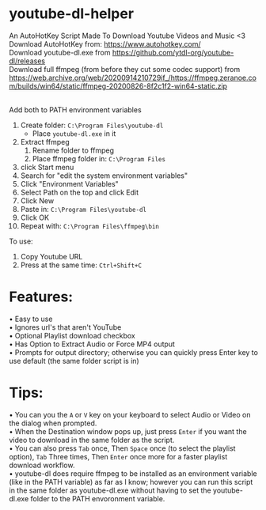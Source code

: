 # youtube-dl-helper
An AutoHotKey Script Made To Download Youtube Videos and Music <3<br>
Download AutoHotKey from: https://www.autohotkey.com/<br>
Download youtube-dl.exe from https://github.com/ytdl-org/youtube-dl/releases<br>
Download full ffmpeg (from before they cut some codec support) from https://web.archive.org/web/20200914210729if_/https://ffmpeg.zeranoe.com/builds/win64/static/ffmpeg-20200826-8f2c1f2-win64-static.zip<br><br>


Add both to PATH environment variables
1.	Create folder: 	`C:\Program Files\youtube-dl`
	*	Place `youtube-dl.exe` in it
2.	Extract ffmpeg
	1.	Rename folder to ffmpeg
	2.	Place ffmpeg folder in: `C:\Program Files`
3.	click Start menu
4.	Search for "edit the system environment variables"
5.	Click "Environment Variables"
6.	Select Path on the top and click Edit
7.	Click New
8.	Paste in: `C:\Program Files\youtube-dl`
9.	Click OK
10.	Repeat with: `C:\Program Files\ffmpeg\bin`

To use:
1.	Copy Youtube URL
2.	Press at the same time: `Ctrl+Shift+C`

# Features:
• Easy to use<br/>
• Ignores url's that aren't YouTube<br/>
• Optional Playlist download checkbox<br/>
• Has Option to Extract Audio or Force MP4 output<br/>
• Prompts for output directory; otherwise you can quickly press Enter key to use default (the same folder script is in)<br/>

# Tips:
• You can you the `A` or `V` key on your keyboard to select Audio or Video on the dialog when prompted.<br/>
• When the Destination window pops up, just press `Enter` if you want the video to download in the same folder as the script.<br/>
• You can also press `Tab` once, Then `Space` once (to select the playlist option), `Tab` Three times, Then `Enter` once more for a faster playlist download workflow.<br/>
• youtube-dl does require ffmpeg to be installed as an environment variable (like in the PATH variable) as far as I know; however you can run this script in the same folder as youtube-dl.exe without having to set the youtube-dl.exe folder to the PATH envoronment variable.<br/>
